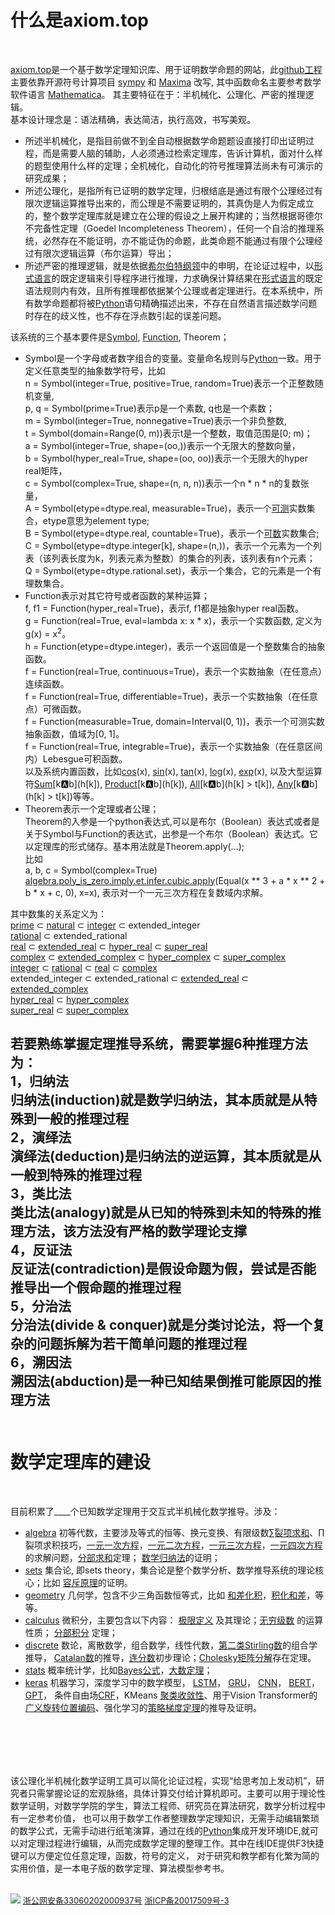 # 什么是axiom.top  
  <br>

[axiom.top](../index.php)是一个基于数学定理知识库、用于证明数学命题的网站，此[github工程](https://github.com/cosmosZhou/axiom)主要依靠开源符号计算项目 
[sympy](https://github.com/sympy/sympy) 和 
[Maxima](http://maxima.sourceforge.net) 改写, 其中函数命名主要参考数学软件语言
[Mathematica](https://reference.wolfram.com/language/index.html.en?source=footer)。 
其主要特征在于：半机械化、公理化、严密的推理逻辑。  
基本设计理念是：语法精确，表达简洁，执行高效，书写美观。
	
	
* 所述半机械化，是指目前做不到全自动根据数学命题题设直接打印出证明过程，而是需要人脑的辅助，人必须通过检索定理库，告诉计算机，面对什么样的题型使用什么样的定理；全机械化，自动化的符号推理算法尚未有可演示的研究成果；
* 所述公理化，是指所有已证明的数学定理，归根结底是通过有限个公理经过有限次逻辑运算推导出来的，而公理是不需要证明的，其真伪是人为假定成立的，整个数学定理库就是建立在公理的假设之上展开构建的；当然根据哥德尔不完备性定理（Goedel Incompleteness Theorem），任何一个自洽的推理系统，必然存在不能证明，亦不能证伪的命题，此类命题不能通过有限个公理经过有限次逻辑运算（布尔运算）导出；
* 所述严密的推理逻辑，就是依据[希尔伯特纲领](https://en.wikipedia.org/wiki/Hilbert%27s_program)中的申明，在论证过程中，以[形式语言](https://en.wikipedia.org/wiki/Formal_language)的既定逻辑来引导程序进行推理，力求确保计算结果在[形式语言](https://en.wikipedia.org/wiki/Formal_language)的既定语法规则内有效，且所有推理都依据某个公理或者定理进行。在本系统中，所有数学命题都将被[Python](https://www.python.org/)语句精确描述出来，不存在自然语言描述数学问题时存在的歧义性，也不存在浮点数引起的误差问题。

该系统的三个基本要件是[Symbol](../?symbol=Symbol), [Function](../?symbol=Function), Theorem；
* Symbol是一个字母或者数字组合的变量。变量命名规则与[Python](https://www.python.org/)一致。用于定义任意类型的抽象数学符号，比如  
n = Symbol(integer=True, positive=True, random=True)表示一个正整数随机变量,   
p, q = Symbol(prime=True)表示p是一个素数, q也是一个素数；   
m = Symbol(integer=True, nonnegative=True)表示一个非负整数,   
t = Symbol(domain=Range(0, m))表示t是一个整数，取值范围是[0; m)；   
a = Symbol(integer=True, shape=(oo,))表示一个无限大的整数向量，  
b = Symbol(hyper_real=True, shape=(oo, oo))表示一个无限大的hyper real矩阵，  
c = Symbol(complex=True, shape=(n, n, n))表示一个n * n * n的复数张量，  
A = Symbol(etype=dtype.real, measurable=True)，表示一个[可测](https://en.wikipedia.org/wiki/Measure_(mathematics))实数集合，etype意思为element type;  
B = Symbol(etype=dtype.real, countable=True)，表示一个[可数](https://en.wikipedia.org/wiki/Countable_set)实数集合;  
C = Symbol(etype=dtype.integer[k], shape=(n,))，表示一个元素为一个列表（该列表长度为k，列表元素为整数）的集合的列表，该列表有n个元素；  
Q = Symbol(etype=dtype.rational.set)，表示一个集合，它的元素是一个有理数集合。
* Function表示对其它符号或者函数的某种运算；  
f, f1 = Function(hyper_real=True)，表示f, f1都是抽象hyper real函数。  
g = Function(real=True, eval=lambda x: x \* x)，表示一个实数函数, 定义为g(x) = x<sup>2</sup>。  
h = Function(etype=dtype.integer)，表示一个返回值是一个整数集合的抽象函数。  
f = Function(real=True, continuous=True)，表示一个实数抽象（在任意点）连续函数。  
f = Function(real=True, differentiable=True)，表示一个实数抽象（在任意点）可微函数。  
f = Function(measurable=True, domain=Interval(0, 1))，表示一个可测实数抽象函数，值域为[0, 1]。  
f = Function(real=True, integrable=True)，表示一个实数抽象（在任意区间内）Lebesgue可积函数。  
以及系统内置函数，比如[cos](../?symbol=cos)(x), [sin](../?symbol=sin)(x), [tan](../?symbol=tan)(x), [log](../?symbol=log)(x), [exp](../?symbol=exp)(x), 以及大型运算符[Sum](../?symbol=Sum)\[k:a:b\](h\[k\]), [Product](../?symbol=Product)\[k:a:b\](h\[k\]), [All](../?symbol=All)\[k:a:b\](h\[k\] > t\[k\]), [Any](../?symbol=Any)\[k:a:b\](h\[k\] > t\[k\])等等。  
* Theorem表示一个定理或者公理；    
Theorem的入参是一个python表达式,可以是布尔（Boolean）表达式或者是关于Symbol与Function的表达式，出参是一个布尔（Boolean）表达式。它以定理库的形式储存。基本用法就是Theorem.apply(...);  
比如  
a, b, c = Symbol(complex=True)  
[algebra.poly_is_zero.imply.et.infer.cubic.apply](../?module=algebra.poly_is_zero.imply.et.infer.cubic)(Equal(x ** 3 + a * x ** 2 + b * x + c, 0), x=x),  表示对一个一元三次方程在复数域内求解。  

其中数集的关系定义为：  
[prime](https://en.wikipedia.org/wiki/Prime_number) ⊂ [natural](https://en.wikipedia.org/wiki/Natural_number) ⊂ [integer](https://en.wikipedia.org/wiki/Integer) ⊂ extended_integer  
[rational](https://en.wikipedia.org/wiki/Rational_number) ⊂ extended_rational  
[real](https://en.wikipedia.org/wiki/Real_number) ⊂ [extended_real](https://en.wikipedia.org/wiki/Extended_real_number_line) ⊂ [hyper_real](https://en.wikipedia.org/wiki/Hyperreal_number) ⊂ [super_real](https://en.wikipedia.org/wiki/Superreal_number)  
[complex](https://en.wikipedia.org/wiki/Complex_number) ⊂ [extended_complex](https://en.wikipedia.org/wiki/Riemann_sphere) ⊂ [hyper_complex](https://en.wikipedia.org/wiki/Hypercomplex_number) ⊂ [super_complex](https://en.wikipedia.org/wiki/Surreal_number#Surcomplex_numbers)  
[integer](https://en.wikipedia.org/wiki/Integer) ⊂ [rational](https://en.wikipedia.org/wiki/Rational_number) ⊂ [real](https://en.wikipedia.org/wiki/Real_number) ⊂ [complex](https://en.wikipedia.org/wiki/Complex_number)  
extended_integer ⊂ extended_rational ⊂ [extended_real](https://en.wikipedia.org/wiki/Extended_real_number_line) ⊂ [extended_complex](https://en.wikipedia.org/wiki/Riemann_sphere)  
[hyper_real](https://en.wikipedia.org/wiki/Hyperreal_number) ⊂ [hyper_complex](https://en.wikipedia.org/wiki/Hypercomplex_number)  
[super_real](https://en.wikipedia.org/wiki/Superreal_number) ⊂ [super_complex](https://en.wikipedia.org/wiki/Surreal_number#Surcomplex_numbers)  


若要熟练掌握定理推导系统，需要掌握6种推理方法为：  
1，归纳法  
归纳法(induction)就是数学归纳法，其本质就是从特殊到一般的推理过程  
2，演绎法  
演绎法(deduction)是归纳法的逆运算，其本质就是从一般到特殊的推理过程  
3，类比法  
类比法(analogy)就是从已知的特殊到未知的特殊的推理方法，该方法没有严格的数学理论支撑  
4，反证法  
反证法(contradiction)是假设命题为假，尝试是否能推导出一个假命题的推理过程  
5，分治法  
分治法(divide & conquer)就是分类讨论法，将一个复杂的问题拆解为若干简单问题的推理过程  
6，溯因法  
溯因法(abduction)是一种已知结果倒推可能原因的推理方法
<br><br>
------


# 数学定理库的建设
  <br>
  
目前积累了<label id=count>____</label>个已知数学定理用于交互式半机械化数学推导。涉及：	
	
* [algebra](../?module=algebra) 初等代数，主要涉及等式的恒等、换元变换、有限级数[∑裂项求和](../?module=algebra.sum.to.add.telescope)、∏裂项求积技巧，[一元一次方程](../?module=algebra.poly_is_zero.imply.et.infer.simple_equation)，[一元二次方程](../?module=algebra.poly_is_zero.imply.et.infer.quadratic)，[一元三次方程](../?module=algebra.poly_is_zero.imply.et.infer.cubic)，[一元四次方程](../?module=algebra.poly_is_zero.imply.et.infer.quartic)的求解问题，[分部求和](../?module=algebra.sum.to.add.by_parts)定理；
[数学归纳法](../?module=algebra.ne_zero.infer.imply.ne_zero.induct)的证明；
* [sets](../?module=sets) 集合论, 即sets theory，集合论是整个数学分析、数学推导系统的理论核心；比如
[容斥原理](../?module=sets/imply/eq/principle/inclusion_exclusion/basic)的证明。
* [geometry](../?module=geometry) 几何学，包含不少三角函数恒等式，比如
[和差化积](../?module=geometry.cos.to.add.principle)，[积化和差](../?module=geometry.mul.to.add.sin)，等等。
* [calculus](../?module=calculus) 微积分，主要包含以下内容： 
[极限定义](../?module=calculus/eq/to/any_all/limit_definition) 及其理论；[无穷级数](../?module=calculus.eq.imply.eq.series.infinite.coefficient) 的运算性质；
[分部积分](../?module=calculus.integral.to.add.by_parts) 定理；
* [discrete](../?module=discrete) 数论，离散数学，组合数学，线性代数，[第二类Stirling数](../?module=discrete.stirling2.to.add.recurrence)的组合学推导，
[Catalan数](../?module=discrete.eq.eq.imply.eq.catalan.recurrence)的推导，[连分数](../?module=discrete.add.to.pow.HK.recurrence)初步理论；[Cholesky矩阵分解](../?module=discrete.eq_adjoint.infer_gt_zero.imply.any.eq.Cholesky)存在定理。
* [stats](../?module=stats) 概率统计学，比如[Bayes公式](../?module=stats.prob.to.div.prob.bayes)，[大数定理](../?module=stats.eq_conditioned.eq_expect.eq_var.imply.eq.limit.prob.law_of_large_numbers)；
* [keras](../?module=keras) 机器学习，深度学习中的数学模型，
[LSTM](../?module=keras.eq.eq.imply.eq.long_short_term_memory)，
[GRU](../?module=keras.imply.eq.gated_recurrent_unit)，
[CNN](../?module=keras.eq_lamda_bool.imply.eq.conv1d)，
[BERT](../?module=keras.matmul_softmax.to.lamda.div.scaled_dot_product_attention)，
[GPT](../?module=keras.matmul_softmax.to.lamda.matmul.gpt)，
条件自由场[CRF](../?module=keras.ne_zero.eq.eq.eq.imply.et.crf)，KMeans
[聚类收敛性](../?module=sets.el.notin.le.imply.le.st.variance)、用于Vision Transformer的[广义旋转位置编码](../?module=module=keras.eq_mul.eq_mul.eq_block.imply.eq.matmul.softmax.to.lamda.sum.plane)、强化学习的[策略梯度定理](../?module=keras.eq_conditioned.eq_expect.is_finite.is_finite.imply.eq.matmul.grad.expect.unbiased_advantage_estimate)的推导及证明。  

<br><br>
-------
该公理化半机械化数学证明工具可以简化论证过程，实现“给思考加上发动机”，研究者只需掌握论证的宏观脉络，具体计算交付给计算机即可。主要可以用于理论性数学证明，对数学学院的学生，算法工程师、研究员在算法研究，数学分析过程中有一定参考价值，
也可以用于数学工作者整理数学定理知识，无需手动编辑繁琐的数学公式，无需手动进行纸笔演算，通过在线的[Python](https://www.python.org/)集成开发环境IDE,就可以对定理过程进行编辑，从而完成数学定理的整理工作。其中在线IDE提供F3快捷键可以方便定位任意定理，函数，符号的定义，
对于研究和教学都有化繁为简的实用价值，是一本电子版的数学定理、算法模型参考书。
<br><br>

![](png/national_emblem.png)
[<font size=2>浙公网安备33060202000937号</font>](http://www.beian.gov.cn/portal/registerSystemInfo?recordcode=33060202000937)
[<font size=2>浙ICP备20017509号-3</font>](https://beian.miit.gov.cn/)

<script type=module>
	$('#count').innerHTML = await get("/axiom/php/request/count.php");
</script>